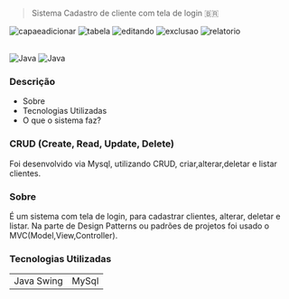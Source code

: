 > Sistema Cadastro de cliente com tela de login 🇧🇷

![capaeadicionar](https://user-images.githubusercontent.com/76443540/139586234-c08bd801-d4a8-4e06-9a87-638120c52c7a.png)
![tabela](https://user-images.githubusercontent.com/76443540/139586259-1486468a-1918-4920-9ab2-0478e9707f22.png)
![editando](https://user-images.githubusercontent.com/76443540/139586260-5783db76-be65-4509-aa5a-4d195b1327a9.png)
![exclusao](https://user-images.githubusercontent.com/76443540/139586264-c67d59a3-7350-4b55-86d4-df94a7587c5f.png)
![relatorio](https://user-images.githubusercontent.com/76443540/139586265-fddf6417-8fbe-4e31-bedc-6a2a16c78a76.png)



<div style="display:inline_block"><br/>
  <img align"center" alt="Java" src="https://img.shields.io/badge/Java-ED8B00?style=for-the-badge&logo=java&logoColor=white"/>
  <img align"center" alt="Java" src="https://img.shields.io/badge/MySQL-00000F?style=for-the-badge&logo=mysql&logoColor=white"/>
</div>


### Descrição

+ Sobre
+ Tecnologias Utilizadas
+ O que o sistema faz?

### CRUD (Create, Read, Update, Delete)

Foi desenvolvido via Mysql, utilizando CRUD, criar,alterar,deletar e listar clientes.

### Sobre
É um sistema com tela de login, para cadastrar clientes, alterar, deletar e listar.
Na parte de Design Patterns ou padrões de projetos foi usado o MVC(Model,View,Controller).

### Tecnologias Utilizadas

<table>
  <tr>
    <td>Java Swing </td>
    <td>MySql </td>
    
    
  </tr>


</table>


##
